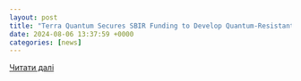 ```yaml
---
layout: post
title: "Terra Quantum Secures SBIR Funding to Develop Quantum-Resistant Network for U.S. Air Force Communications"
date: 2024-08-06 13:37:59 +0000
categories: [news]
---
```


[Читати далі](https://quantumcomputingreport.com/terra-quantum-secures-sbir-funding-to-develop-quantum-resistant-network-for-u-s-air-force-communications/)
